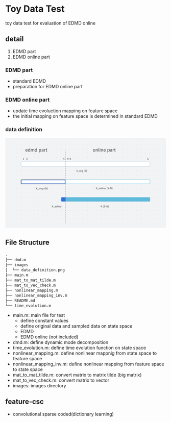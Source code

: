 # Toy Data Test
toy data test for evaluation of EDMD online

## detail
1. EDMD part
2. EDMD online part

### EDMD part
+ standard EDMD
+ preparation for EDMD online part

### EDMD online part
+ update time evoluetion mapping on feature space
+ the initial mapping on feature space is determined in standard EDMD

### data definition
![data_definition](./images/data_definition.png)

## File Structure
```
.
├── dmd.m
├── images
│  └── data_definition.png
├── main.m
├── mat_to_mat_tilde.m
├── mat_to_vec_check.m
├── nonlinear_mapping.m
├── nonlinear_mapping_inv.m
├── README.md
└── time_evolution.m
```
+ main.m: main file for test
    + define constant values
    + define original data and sampled data on state space
    + EDMD
    + EDMD online (not included)
+ dmd.m: define dynamic mode decomposition
+ time_evolution.m: define time evolution function on state space
+ nonlinear_mapping.m: define nonlinear mappnig from state space to feature space
+ nonlinear_mapping_inv.m: define nonlinear mapping from feature space to state space
+ mat_to_mat_tilde.m: convert matrix to matrix tilde (big matrix)
+ mat_to_vec_check.m: convert matrix to vector
+ images: images directory

## feature-csc
+ convolutional sparse coded(dictionary learning)

<!-- $$ \mathrm{argmin}_{\tilde{K} \in \mathbb{R}^{L \times L}} $$ -->